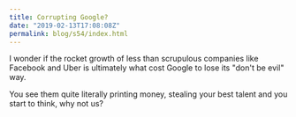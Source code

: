 ```yaml
---
title: Corrupting Google?
date: "2019-02-13T17:08:08Z"
permalink: blog/s54/index.html
---
```


I wonder if the rocket growth of less than scrupulous companies like Facebook and Uber is ultimately what cost Google to lose its "don't be evil" way.

You see them quite literally printing money, stealing your best talent and you start to think, why not us?
